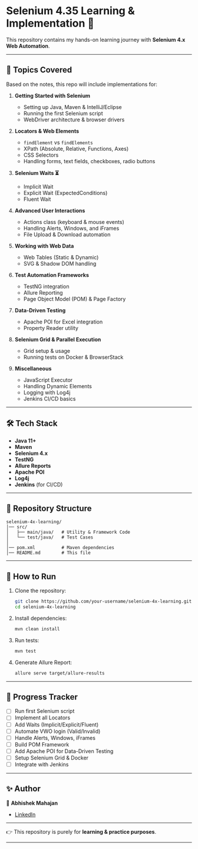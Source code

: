 # Selenium 4.35 Learning & Implementation 🚀

This repository contains my hands-on learning journey with **Selenium 4.x Web Automation**.

---

## 📘 Topics Covered

Based on the notes, this repo will include implementations for:

1. **Getting Started with Selenium**

    * Setting up Java, Maven & IntelliJ/Eclipse
    * Running the first Selenium script
    * WebDriver architecture & browser drivers

2. **Locators & Web Elements**

    * `findElement` vs `findElements`
    * XPath (Absolute, Relative, Functions, Axes)
    * CSS Selectors
    * Handling forms, text fields, checkboxes, radio buttons

3. **Selenium Waits ⏳**

    * Implicit Wait
    * Explicit Wait (ExpectedConditions)
    * Fluent Wait

4. **Advanced User Interactions**

    * Actions class (keyboard & mouse events)
    * Handling Alerts, Windows, and iFrames
    * File Upload & Download automation

5. **Working with Web Data**

    * Web Tables (Static & Dynamic)
    * SVG & Shadow DOM handling

6. **Test Automation Frameworks**

    * TestNG integration
    * Allure Reporting
    * Page Object Model (POM) & Page Factory

7. **Data-Driven Testing**

    * Apache POI for Excel integration
    * Property Reader utility

8. **Selenium Grid & Parallel Execution**

    * Grid setup & usage
    * Running tests on Docker & BrowserStack

9. **Miscellaneous**

    * JavaScript Executor
    * Handling Dynamic Elements
    * Logging with Log4j
    * Jenkins CI/CD basics

---

## 🛠 Tech Stack

* **Java 11+**
* **Maven**
* **Selenium 4.x**
* **TestNG**
* **Allure Reports**
* **Apache POI**
* **Log4j**
* **Jenkins** (for CI/CD)

---

## 📂 Repository Structure

```
selenium-4x-learning/
│── src/
│   ├── main/java/   # Utility & Framework Code
│   └── test/java/   # Test Cases
│
│── pom.xml          # Maven dependencies
│── README.md        # This file
```

---

## 🚀 How to Run

1. Clone the repository:

   ```bash
   git clone https://github.com/your-username/selenium-4x-learning.git
   cd selenium-4x-learning
   ```

2. Install dependencies:

   ```bash
   mvn clean install
   ```

3. Run tests:

   ```bash
   mvn test
   ```

4. Generate Allure Report:

   ```bash
   allure serve target/allure-results
   ```

---

## 📌 Progress Tracker

* [ ] Run first Selenium script
* [ ] Implement all Locators
* [ ] Add Waits (Implicit/Explicit/Fluent)
* [ ] Automate VWO login (Valid/Invalid)
* [ ] Handle Alerts, Windows, iFrames
* [ ] Build POM Framework
* [ ] Add Apache POI for Data-Driven Testing
* [ ] Setup Selenium Grid & Docker
* [ ] Integrate with Jenkins

---

## ✨ Author

👤 **Abhishek Mahajan**

* [LinkedIn](https://www.linkedin.com/in/amahajan338)

---

👉 This repository is purely for **learning & practice purposes**.

---
